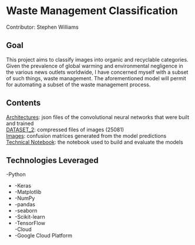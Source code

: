 # Waste Management Classification

Contributor: Stephen Williams

## Goal 
This project aims to classify images into organic and recyclable categories.  Given the prevalence of global warming and environmental negligence in the various news outlets worldwide, I have concerned myself with a subset of such things, waste management.  The aforementioned model will permit for automating a subset of the waste management process.

## Contents 
[Architectures](https://github.com/smw150430/Waste-Management-Classification/tree/master/Architectures): json files of the convolutional neural networks that were built and trained  
[DATASET_2](https://github.com/smw150430/Waste-Management-Classification/tree/master/DATASET_2): compressed files of images (25081)  
[Images](https://github.com/smw150430/Waste-Management-Classification/tree/master/Images): confusion matrices generated from the model predictions  
[Technical Notebook](https://github.com/smw150430/Waste-Management-Classification/blob/master/working_notebook.ipynb): the notebook used to build and evaluate the models  

## Technologies Leveraged  
-Python  
  * -Keras  
  * -Matplotlib  
  * -NumPy  
  * -pandas  
  * -seaborn  
  * -Scikit-learn  
  * -TensorFlow  
-Cloud  
  * -Google Cloud Platform 
